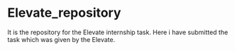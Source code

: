 # Elevate_repository
It is the repository for the Elevate internship task.
Here i have submitted the task which was given by the Elevate.

